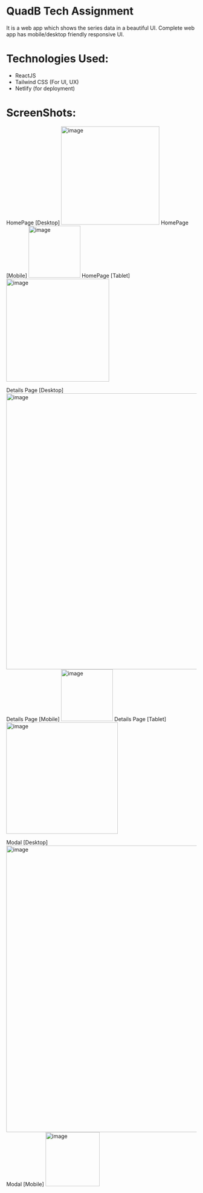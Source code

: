 # QuadB Tech Assignment
It is a web app which shows the series data in a beautiful UI. Complete web app has mobile/desktop friendly responsive UI.

# Technologies Used:
* ReactJS
* Tailwind CSS (For UI, UX)
* Netlify (for deployment)

# ScreenShots:
HomePage [Desktop] <img width="260" alt="image" src="https://user-images.githubusercontent.com/59444243/206724391-522c4c80-d43a-4c9b-bea3-9b29135aa45d.png">
HomePage [Mobile] <img width="137" alt="image" src="https://user-images.githubusercontent.com/59444243/206724568-9b37d754-d2f7-42a5-a0d3-eaad973a3696.png">
HomePage [Tablet] <img width="272" alt="image" src="https://user-images.githubusercontent.com/59444243/206724667-534d18e3-dad7-4757-88d7-0c31144b7b7e.png">

Details Page [Desktop] <img width="730" alt="image" src="https://user-images.githubusercontent.com/59444243/206724923-f97e10b3-ae1f-435d-85d8-3686809b8cb9.png">
Details Page [Mobile] <img width="137" alt="image" src="https://user-images.githubusercontent.com/59444243/206724812-5b21e0fb-5135-45c8-9435-f4905f87e54b.png">
Details Page [Tablet] <img width="295" alt="image" src="https://user-images.githubusercontent.com/59444243/206725263-acb20fbd-49a9-4fe1-a192-5f0449ef66bd.png">

Modal [Desktop] <img width="758" alt="image" src="https://user-images.githubusercontent.com/59444243/206725476-914d2ea4-1415-4ec3-8044-00fde133b28e.png">
Modal [Mobile] <img width="143" alt="image" src="https://user-images.githubusercontent.com/59444243/206725398-eea55967-1590-4921-8d2e-3be5d993b202.png">
